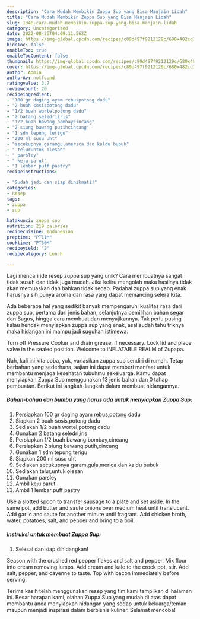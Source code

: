 ```yaml
---
description: "Cara Mudah Membikin Zuppa Sup yang Bisa Manjain Lidah"
title: "Cara Mudah Membikin Zuppa Sup yang Bisa Manjain Lidah"
slug: 1348-cara-mudah-membikin-zuppa-sup-yang-bisa-manjain-lidah
category: Uncategorized
date: 2022-08-26T04:09:11.562Z
image: https://img-global.cpcdn.com/recipes/c89d497f9212129c/680x482cq70/zuppa-sup-foto-resep-utama.jpg
hideToc: false
enableToc: true
enableTocContent: false
thumbnail: https://img-global.cpcdn.com/recipes/c89d497f9212129c/680x482cq70/zuppa-sup-foto-resep-utama.jpg
cover: https://img-global.cpcdn.com/recipes/c89d497f9212129c/680x482cq70/zuppa-sup-foto-resep-utama.jpg
author: Admin
authorAv: notfound
ratingvalue: 3.7
reviewcount: 20
recipeingredient:
- "100 gr daging ayam rebuspotong dadu"
- "2 buah sosispotong dadu"
- "1/2 buah wortelpotong dadu"
- "2 batang seledriiris"
- "1/2 buah bawang bombaycincang"
- "2 siung bawang putihcincang"
- "1 sdm tepung terigu"
- "200 ml susu uht"
- "secukupnya garamgulamerica dan kaldu bubuk"
- " teluruntuk olesan"
- " parsley"
- " keju parut"
- "1 lembar puff pastry"
recipeinstructions:

- "Sudah jadi dan siap dinikmati!"
categories:
- Resep
tags:
- zuppa
- sup

katakunci: zuppa sup 
nutrition: 219 calories
recipecuisine: Indonesian
preptime: "PT11M"
cooktime: "PT30M"
recipeyield: "2"
recipecategory: Lunch

---
```





Lagi mencari ide resep zuppa sup yang unik? Cara membuatnya sangat tidak susah dan tidak juga mudah. Jika keliru mengolah maka hasilnya tidak akan memuaskan dan bahkan tidak sedap. Padahal zuppa sup yang enak harusnya sih punya aroma dan rasa yang dapat memancing selera Kita.





Ada beberapa hal yang sedikit banyak mempengaruhi kualitas rasa dari zuppa sup, pertama dari jenis bahan, selanjutnya pemilihan bahan segar dan Bagus, hingga cara membuat dan menyajikannya. Tak perlu pusing kalau hendak menyiapkan zuppa sup yang enak,      asal sudah tahu triknya maka hidangan ini mampu jadi suguhan istimewa.














Turn off Pressure Cooker and drain grease, if necessary. Lock lid and place valve in the sealed position. Welcome to INFLATABLE REALM of Zupapa.






Nah, kali ini kita coba, yuk, variasikan zuppa sup sendiri di rumah. Tetap berbahan yang sederhana, sajian ini dapat memberi manfaat untuk membantu menjaga kesehatan tubuhmu sekeluarga. Kamu dapat menyiapkan Zuppa Sup menggunakan 13 jenis bahan dan 0 tahap pembuatan. Berikut ini langkah-langkah dalam membuat hidangannya.

<!--inarticleads1-->

##### Bahan-bahan dan bumbu yang harus ada untuk menyiapkan Zuppa Sup:

1. Persiapkan 100 gr daging ayam rebus,potong dadu
1. Siapkan 2 buah sosis,potong dadu
1. Sediakan 1/2 buah wortel,potong dadu
1. Gunakan 2 batang seledri,iris
1. Persiapkan 1/2 buah bawang bombay,cincang
1. Persiapkan 2 siung bawang putih,cincang
1. Gunakan 1 sdm tepung terigu
1. Siapkan 200 ml susu uht
1. Sediakan secukupnya garam,gula,merica dan kaldu bubuk
1. Sediakan  telur,untuk olesan
1. Gunakan  parsley
1. Ambil  keju parut
1. Ambil 1 lembar puff pastry


Use a slotted spoon to transfer sausage to a plate and set aside. In the same pot, add butter and saute onions over medium heat until translucent. Add garlic and saute for another minute until fragrant. Add chicken broth, water, potatoes, salt, and pepper and bring to a boil. 

<!--inarticleads2-->

##### Instruksi untuk membuat Zuppa Sup:


1. Selesai dan siap dihidangkan!

Season with the crushed red pepper flakes and salt and pepper. Mix flour into cream removing lumps. Add cream and kale to the crock pot, stir. Add salt, pepper, and cayenne to taste. Top with bacon immediately before serving. 

Terima kasih telah menggunakan resep yang tim kami tampilkan di halaman ini. Besar harapan kami, olahan Zuppa Sup yang mudah di atas dapat membantu anda menyiapkan hidangan yang sedap untuk keluarga/teman maupun menjadi inspirasi dalam berbisnis kuliner. Selamat mencoba!
